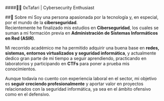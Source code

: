 ####👨‍💻 0xTafari | Cybersecurity Enthusiast

##👾​ Sobre mí
Soy una persona apasionada por la tecnología y, en especial, por el mundo de la **ciberseguridad**.  
Recientemente he finalizado mis estudios en **Ciberseguridad**, los cuales se suman a mi formación previa en **Administración de Sistemas Informáticos en Red (ASIR)**.  

Mi recorrido académico me ha permitido adquirir una buena base en **redes, sistemas, entornos virtualizados y seguridad informática**, y actualmente dedico gran parte de mi tiempo a seguir aprendiendo, practicando en laboratorios y participando en **CTFs** para poner a prueba mis conocimientos.  

Aunque todavía no cuento con experiencia laboral en el sector, mi objetivo es **seguir creciendo profesionalmente** y aportar valor en proyectos relacionados con la seguridad informática, ya sea en el ámbito ofensivo como en el defensivo.


<!--
**0xTafari/0xTafari** is a ✨ _special_ ✨ repository because its `README.md` (this file) appears on your GitHub profile.

Here are some ideas to get you started:

- 🔭 I’m currently working on ...
- 🌱 I’m currently learning ...
- 👯 I’m looking to collaborate on ...
- 🤔 I’m looking for help with ...
- 💬 Ask me about ...
- 📫 How to reach me: ...
- 😄 Pronouns: ...
- ⚡ Fun fact: ...
-->
